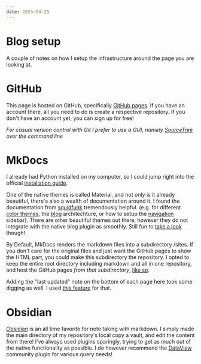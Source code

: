 ```yaml
---
date: 2025-04-29
---
```

# Blog setup

A couple of notes on how I setup the infrastructure around the page you are looking at.

# GitHub
This page is hosted on GitHub, specifically [GitHub pages](https://pages.github.com/). If you have an account there, all you need to do is create a respective repository.
If you don't have an account yet, you can sign up for free!

*For casual version control with Git I prefer to use a GUI, namely [SourceTree](https://www.sourcetreeapp.com/) over the command line*
# MkDocs
I already had Python installed on my computer, so I could jump right into the official [installation guide](https://www.mkdocs.org/user-guide/installation/).

One of the native themes is called Material, and not only is it already beautiful, there's also a wealth of documentation around it. I found the documentation from [squidfunk](https://squidfunk.github.io/mkdocs-material/setup/) tremendously helpful. (e.g. for different [color themes](https://squidfunk.github.io/mkdocs-material/setup/changing-the-colors/), the [blog](https://squidfunk.github.io/mkdocs-material/setup/setting-up-a-blog/) architechture, or how to setup the [navigation](https://squidfunk.github.io/mkdocs-material/setup/setting-up-a-blog/) sidebar).
There are other beautiful themes out there, however they do not integrate with the native blog plugin as smoothly. Still fun to [take a look](https://pawamoy.github.io/mkdocs-gallery/) though!

By Default, MkDocs renders the markdown files into a subdirectory /sites.
If you don't care for the original files and just want the GitHub pages to show the HTML part, you could make this subdirectory the repository.
I opted to keep the entire root directory including markdown and all in one repository, and host the GitHub pages *from that subdirectory*, [like so](https://stackoverflow.com/a/75662195).

Adding the "last updated" note on the bottom of each page here took some digging as well. I used [this feature](https://henrywhitaker3.github.io/mkdocs-material-dark-theme/plugins/revision-date/) for that.

# Obsidian
[Obsidian](https://obsidian.md/) is an all time favorite for note taking with markdown.
I simply made the main directory of my repository's local copy a vault, and edit the content from there!
I've always used plugins sparingly, trying to get as much out of the native functionality as possible. I do however recommend the [DataView](https://github.com/blacksmithgu/obsidian-dataview) community plugin for various query needs!